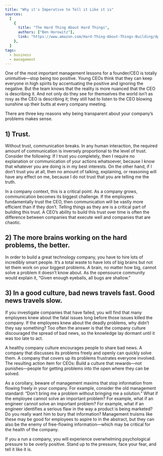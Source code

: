 ```yaml
---
title: "Why it's Imperative to Tell it Like it is"
sources:
  [
    {
      title: "The Hard Thing About Hard Things",
      authors: ["Ben Horowitz"],
      link: "https://www.amazon.com/Hard-Thing-About-Things-Building/dp/0062273205",
    },
  ]
tags:
  - business
  - management
---
```


One of the most important management lessons for a founder/CEO is totally unintuitive—stop being too positive. Young CEOs think that they can keep everyone in high spirits by accentuating the positive and ignoring the negative. But the team knows that the reality is more nuanced that the CEO is describing it. And not only do they see for themselves the world isn’t as rosy as the CEO is describing it; they still had to listen to the CEO blowing sunshine up their butts at every company meeting.

There are three key reasons why being transparent about your company’s problems makes sense.

## 1) Trust.

Without trust, communication breaks. In any human interaction, the required amount of communication is inversely proportional to the level of trust. Consider the following: If I trust you completely, then I require no explanation or communication of your actions whatsoever, because I know that whatever you are doing is in my best interests. On the other hand, if I don’t trust you at all, then no amount of talking, explaining, or reasoning will have any effect on me, because I do not trust that you are telling me the truth.

In a company context, this is a critical point. As a company grows, communication becomes its biggest challenge. If the employees fundamentally trust the CEO, then communication will be vastly more efficient than if they don’t. Telling things as they are is a critical part of building this trust. A CEO’s ability to build this trust over time is often the difference between companies that execute well and companies that are chaotic.

## 2) The more brains working on the hard problems, the better.

In order to build a great technology company, you have to hire lots of incredibly smart people. It’s a total waste to have lots of big brains but not let them work on your biggest problems. A brain, no matter how big, cannot solve a problem it doesn’t know about. As the opensource community would explain it, “Given enough eyeballs, all bugs are shallow.”

## 3) In a good culture, bad news travels fast. Good news travels slow.

If you investigate companies that have failed, you will find that many employees knew about the fatal issues long before those issues killed the company. If the employees knew about the deadly problems, why didn’t they say something? Too often the answer is that the company culture discouraged the spread of bad news, so the knowledge lay dormant until it was too late to act.

A healthy company culture encourages people to share bad news. A company that discusses its problems freely and openly can quickly solve them. A company that covers up its problems frustrates everyone involved. The resulting action item for CEOs: Build a culture that rewards—not punishes—people for getting problems into the open where they can be solved.

As a corollary, beware of management maxims that stop information from flowing freely in your company. For example, consider the old management standard: “Don’t bring me a problem without bringing me a solution.” What if the employee cannot solve an important problem? For example, what if an engineer cannot solve an important problem? For example, what if an engineer identifies a serious flaw in the way a product is being marketed? Do you really want him to bury that information? Management truisms like these may be good for employees to aspire to in the abstract, but they can also be the enemy of free-flowing information—which may be critical for the health of the company.

If you a run a company, you will experience overwhelming psychological pressure to be overly positive. Stand up to the pressure, face your fear, and tell it like it is.
